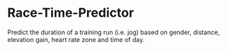 # Race-Time-Predictor
Predict the duration of a training run (i.e. jog) based on gender, distance, elevation gain, heart rate zone and time of day.

